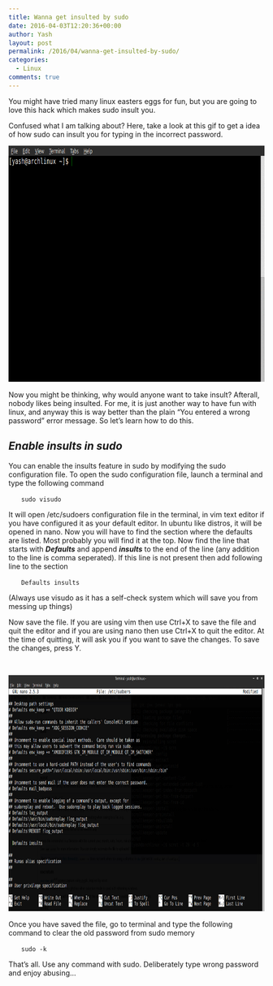 ```yaml
---
title: Wanna get insulted by sudo
date: 2016-04-03T12:20:36+00:00
author: Yash
layout: post
permalink: /2016/04/wanna-get-insulted-by-sudo/
categories:
  - Linux
comments: true
---
```

<p style="text-align: left;">
  You might have tried many linux easters eggs for fun, but you are going to love this hack which makes sudo insult you.
</p>

<p style="text-align: left;">
  Confused what I am talking about? Here, take a look at this gif to get a idea of how sudo can insult you for typing in the incorrect password.
</p>

<p style="text-align: left;">
  <img class="size-full wp-image-46 aligncenter" src="/img/blog/insult.gif" alt="insult" width="814" height="465" />
</p>

<p style="text-align: left;">
  Now you might be thinking, why would anyone want to take insult? Afterall, nobody likes being insulted. For me, it is just another way to have fun with linux, and anyway this is way better than the plain &#8220;You entered a wrong password&#8221; error message. So let&#8217;s learn how to do this.
</p>

<h2 style="text-align: left;">
</h2>

<h2 style="text-align: left;">
  <em>Enable insults in sudo</em>
</h2>

You can enable the insults feature in sudo by modifying the sudo configuration file. To open the sudo configuration file, launch a terminal and type the following command

<code style="margin-left: 25px;">sudo visudo</code>

It will open /etc/sudoers configuration file in the terminal, in vim text editor if you have configured it as your default editor. In ubuntu like distros, it will be opened in nano. Now you will have to find the section where the defaults are listed. Most probably you will find it at the top. Now find the line that starts with **_Defaults_** and append **_insults_** to the end of the line (any addition to the line is comma seperated). If this line is not present then add following line to the section

<code style="margin-left: 25px;">Defaults insults</code>

(Always use visudo as it has a self-check system which will save you from messing up things)

Now save the file. If you are using vim then use Ctrl+X to save the file and quit the editor and if you are using nano then use Ctrl+X to quit the editor. At the time of quitting, it will ask you if you want to save the changes. To save the changes, press Y.

&nbsp;

<img class="size-full wp-image-50" src="/img/blog/sudoers.png" alt="Sudoers Configuration File" width="814" height="465" />

Once you have saved the file, go to terminal and type the following command to clear the old password from sudo memory

<code style="margin-left: 25px;">sudo -k</code>

That&#8217;s all. Use any command with sudo. Deliberately type wrong password and enjoy abusing&#8230;
